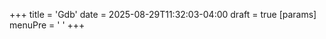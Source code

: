 +++
title = 'Gdb'
date = 2025-08-29T11:32:03-04:00
draft = true
[params]
  menuPre = '<i class="fa-solid fa-wrench"></i> '
+++
